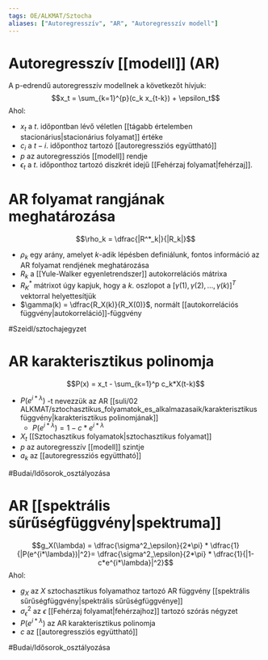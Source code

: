 ```yaml
---
tags: OE/ALKMAT/Sztocha 
aliases: ["Autoregresszív", "AR", "Autoregresszív modell"]
---
```

# Autoregresszív [[modell]] (AR)
A p-edrendű autoregresszív modellnek a következőt hívjuk:
$$x_t = \sum_{k=1}^{p}(c_k x_{t-k}) + \epsilon_t$$
Ahol:
- $x_t$ a $t.$ időpontban lévő véletlen [[tágabb értelemben stacionárius|stacionárius folyamat]] értéke
- $c_i$ a $t-i.$ időponthoz tartozó [[autoregressziós együttható]]
- $p$ az autoregressziós [[modell]] rendje
- $\epsilon_t$ a $t.$ időponthoz tartozó diszkrét idejű [[Fehérzaj folyamat|fehérzaj]].

# AR folyamat rangjának meghatározása
$$\rho_k = \dfrac{|R^*_k|}{|R_k|}$$
- $\rho_k$ egy arány, amelyet $k$-adik lépésben definiálunk, fontos információ az AR folyamat rendjének meghatározása
- $R_k$ a [[Yule-Walker egyenletrendszer]] autokorrelációs mátrixa
- $R^*_K$ mátrixot úgy kapjuk, hogy a $k.$ oszlopot a $[\gamma(1), \gamma(2), \dots, \gamma(k)]^T$ vektorral helyettesítjük
- $\gamma(k) = \dfrac{R_X(k)}{R_X(0)}$, normált [[autokorrelációs függvény|autokorreláció]]-függvény

#Szeidl/sztochajegyzet 


# AR karakterisztikus polinomja
$$P(x) = x_t - \sum_{k=1}^p c_k*X(t-k)$$
- $P(e^{i*\lambda})$ -t nevezzük az AR [[suli/02 ALKMAT/sztochasztikus_folyamatok_es_alkalmazasaik/karakterisztikus függvény|karakterisztikus polinomjának]]
	- $P(e^{i*\lambda})=1-c*e^{i*\lambda}$
- $X_t$ [[Sztochasztikus folyamatok|sztochasztikus folyamat]]
- $p$ az autoregresszív [[modell]] szintje
- $a_k$ az [[autoregressziós együttható]]

#Budai/Idősorok_osztályozása
# AR [[spektrális sűrűségfüggvény|spektruma]]
$$g_X(\lambda) = \dfrac{\sigma^2_\epsilon}{2*\pi} * \dfrac{1}{|P(e^{i*\lambda})|^2}= \dfrac{\sigma^2_\epsilon}{2*\pi} * \dfrac{1}{|1- c*e^{i*\lambda}|^2}$$
Ahol:
- $g_X$ az $X$ sztochasztikus folyamathoz tartozó AR függvény [[spektrális sűrűségfüggvény|spektrális sűrűségfüggvénye]]
- $\sigma^2_\epsilon$ az $\epsilon$ [[Fehérzaj folyamat|fehérzajhoz]] tartozó szórás négyzet
- $P(e^{i*\lambda})$ az AR karakterisztikus polinomja
- $c$ az [[autoregressziós együttható]]

#Budai/Idősorok_osztályozása 